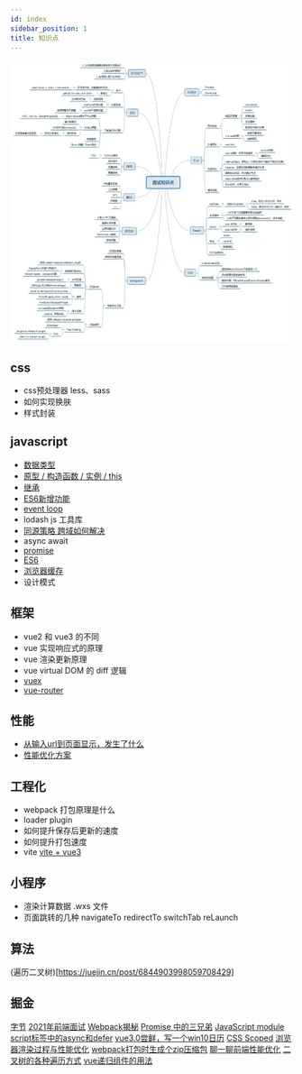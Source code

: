 ```yaml
---
id: index
sidebar_position: 1
title: 知识点
---
```


![面试知识点](./img/front.png)

## css 
- css预处理器 less、sass
- 如何实现换肤
- 样式封装


## javascript
- [数据类型](/docs/frontEnd/javascript/datatype)
- [原型 / 构造函数 / 实例 / this](/docs/frontEnd/javascript/prototype)
- [继承](/docs/frontEnd/javascript/extends)
- [ES6新增功能](/docs/frontEnd/javascript/es6)
- [event loop](/docs/frontEnd/javascript/eventLoop)
- lodash js 工具库
- [同源策略 跨域如何解决](docs/frontEnd/network/http#跨域)
- async await 
- [promise](/docs/frontEnd/javascript/promise)
- [ES6](/docs/frontEnd/javascript/es6)
- [浏览器缓存](/docs/frontEnd/interview/browser#http-缓存)
- 设计模式


## 框架
- vue2 和 vue3 的不同
- vue 实现响应式的原理
- vue 渲染更新原理
- vue virtual DOM 的 diff 逻辑
- [vuex](/docs/frontEnd/vue/vuex)
- [vue-router](/docs/frontEnd/vue/vueRouter)

## 性能
- [从输入url到页面显示，发生了什么](/docs/frontEnd/interview/browser)
- [性能优化方案](/docs/frontEnd/interview/performance)


## 工程化
- webpack 打包原理是什么
- loader plugin
- 如何提升保存后更新的速度
- 如何提升打包速度
- vite [vite + vue3 ](https://juejin.cn/post/6926822933721513998)


## 小程序
- 渲染计算数据 .wxs 文件
- 页面跳转的几种 navigateTo redirectTo switchTab reLaunch 

## 算法
(遍历二叉树)[https://juejin.cn/post/6844903998059708429]

## 掘金
[字节](https://juejin.cn/post/6844904088337907720)
[2021年前端面试](https://juejin.cn/post/6931530881924333575)
[Webpack揭秘](https://juejin.cn/post/6844903685407916039)
[Promise 中的三兄弟](https://segmentfault.com/a/1190000020034361)
[JavaScript module](https://blog.csdn.net/jyb123/article/details/81207264)
[script标签中的async和defer](https://www.cnblogs.com/jiasm/p/7683930.html)
[vue3.0尝鲜，写一个win10日历](https://juejin.cn/post/6844904144667574286)
[CSS Scoped](https://juejin.cn/post/6844903949900742670)
[浏览器渲染过程与性能优化](https://juejin.cn/post/6844904040346681358)
[webpack打包时生成个zip压缩包](https://juejin.cn/post/6972741467605303304)
[聊一聊前端性能优化](https://juejin.cn/post/6911472693405548557)
[二叉树的各种遍历方式](https://juejin.cn/post/6844903998059708429)
[vue递归组件的用法](https://blog.csdn.net/badmoonc/article/details/80380557)
